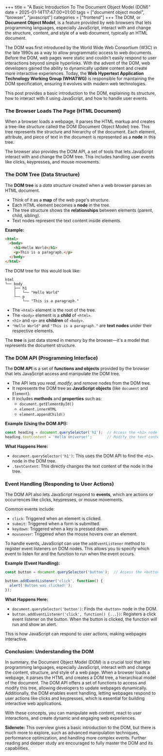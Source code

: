 +++
title = "A Basic Introduction To The Document Object Model (DOM)"
date = 2025-01-14T17:47:00+01:00
tags = ["document object model", "browser", "javascript"]
categories = ["frontend"]
+++
The DOM, or **Document Object Model**, is a feature provided by web browsers that lets programming languages, especially JavaScript, interact with and change the structure, content, and style of a web document, typically an HTML document.

The DOM was first introduced by the World Wide Web Consortium (W3C) in the late 1990s as a way to allow programmatic access to web documents. Before the DOM, web pages were static and couldn't easily respond to user interactions beyond simple hyperlinks. With the advent of the DOM, web developers gained the ability to dynamically update content and create more interactive experiences. Today, the **Web Hypertext Application Technology Working Group (WHATWG)** is responsible for maintaining the DOM specification, ensuring it evolves with modern web technologies.

This post provides a basic introduction to the DOM, explaining its structure, how to interact with it using JavaScript, and how to handle user events.

### **The Browser Loads The Page (HTML Document)**

When a browser loads a webpage, it parses the HTML markup and creates a tree-like structure called the DOM (Document Object Model) tree. This tree represents the structure and hierarchy of the document. Each element, attribute, and piece of text in the document is represented as a **node** in this tree.

The browser also provides the DOM API, a set of tools that lets JavaScript interact with and change the DOM tree. This includes handling user events like clicks, keypresses, and mouse movements.

### **The DOM Tree (Data Structure)**  

The **DOM tree** is a *data structure* created when a web browser parses an HTML document.

- Think of it as a **map** of the web page's structure.  
- Each HTML element becomes a **node** in the tree.  
- The tree structure shows the **relationships** between elements (parent, child, sibling).  
- Text nodes represent the text content inside elements.

**Example:**  

```html
<html>
  <body>
    <h1>Hello World</h1>
    <p>This is a paragraph.</p>
  </body>
</html>
```

The DOM tree for this would look like:

```plaintext
html
└── body
    ├── h1
    │   └── "Hello World"
    └── p
        └── "This is a paragraph."
```

- The `<html>` element is the root of the tree.  
- The `<body>` element is a **child** of `<html>`.  
- `<h1>` and `<p>` are **children** of `<body>`.  
- `"Hello World"` and `"This is a paragraph."` are **text nodes** under their respective elements.

The **tree** is just data stored in memory by the browser—it's a model that represents the document structure.

### **The DOM API (Programming Interface)**  

The **DOM API** is a set of **functions and objects** provided by the browser that lets JavaScript access and manipulate the DOM tree.  

- The API lets you *read*, *modify*, and *remove* nodes from the DOM tree.  
- It represents the DOM tree as **JavaScript objects** (like `document` and `Element`).  
- It includes **methods** and **properties** such as:  
  - `document.getElementById()`  
  - `element.innerHTML`  
  - `element.appendChild()`

**Example (Using the DOM API):**

```javascript
const heading = document.querySelector('h1');  // Access the <h1> node
heading.textContent = 'Hello Universe!';       // Modify the text content
```

**What Happens Here:**

- `document.querySelector('h1')`: This uses the DOM API to find the `<h1>` node in the DOM tree.  
- `.textContent`: This directly changes the text content of the node in the tree.

### **Event Handling (Responding to User Actions)**  

The DOM API also lets JavaScript respond to **events**, which are actions or occurrences like clicks, keypresses, or mouse movements.

Common events include:

- `click`: Triggered when an element is clicked.
- `submit`: Triggered when a form is submitted.
- `keydown`: Triggered when a key is pressed down.
- `mouseover`: Triggered when the mouse hovers over an element.

To handle events, JavaScript can use the `addEventListener` method to register event listeners on DOM nodes. This allows you to specify which event to listen for and the function to run when the event occurs.

**Example (Event Handling):**

```javascript
const button = document.querySelector('button');  // Access the <button> node

button.addEventListener('click', function() {
  alert('Button was clicked!');
});
```

**What Happens Here:**

- `document.querySelector('button')`: Finds the `<button>` node in the DOM.  
- `button.addEventListener('click', function() {...})`: Registers a click event listener on the button. When the button is clicked, the function will run and show an alert.
  
This is how JavaScript can respond to user actions, making webpages interactive.

### **Conclusion: Understanding the DOM**  

In summary, the Document Object Model (DOM) is a crucial tool that lets programming languages, especially JavaScript, interact with and change the content, structure, and style of a web page. When a browser loads a webpage, it parses the HTML and creates a DOM tree, a hierarchical model of the document. The DOM API offers a set of functions to access and modify this tree, allowing developers to update webpages dynamically. Additionally, the DOM enables event handling, letting webpages respond to user actions like clicks and keypresses, which is essential for building interactive web applications.

With these concepts, you can manipulate web content, react to user interactions, and create dynamic and engaging web experiences.

**Sidenote:** This overview gives a basic introduction to the DOM, but there is much more to explore, such as advanced manipulation techniques, performance optimization, and handling more complex events. Further reading and deeper study are encouraged to fully master the DOM and its capabilities.
